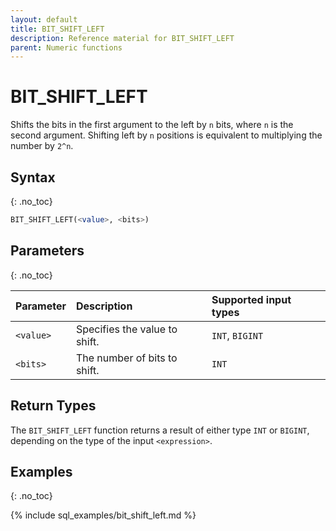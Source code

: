 ```yaml
---
layout: default
title: BIT_SHIFT_LEFT
description: Reference material for BIT_SHIFT_LEFT
parent: Numeric functions
---
```


# BIT_SHIFT_LEFT

Shifts the bits in the first argument to the left by `n` bits, where `n` is the second argument. Shifting left by `n` positions is equivalent to multiplying the number by `2^n`.

## Syntax

{: .no_toc}

```sql
BIT_SHIFT_LEFT(<value>, <bits>)
```

## Parameters

{: .no_toc}

| Parameter | Description                   | Supported input types |
|:----------|:------------------------------|:----------------------|
| `<value>` | Specifies the value to shift. | `INT`, `BIGINT`       |
| `<bits>`  | The number of bits to shift.  | `INT`                 |

## Return Types

The `BIT_SHIFT_LEFT` function returns a result of either type `INT` or `BIGINT`, depending on the type of the input `<expression>`.

## Examples

{: .no_toc}

{% include sql_examples/bit_shift_left.md %}